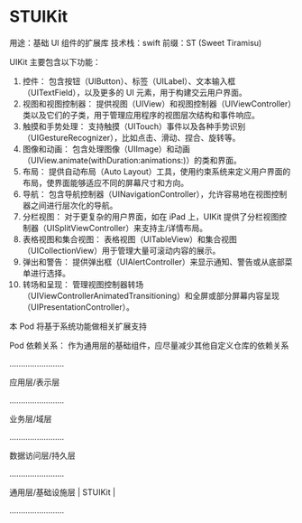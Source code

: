 # STUIKit
用途：基础 UI 组件的扩展库
技术栈：swift
前缀：ST (Sweet Tiramisu)

UIKit 主要包含以下功能：
1. 控件：
   包含按钮（UIButton）、标签（UILabel）、文本输入框（UITextField），以及更多的 UI 元素，用于构建交云用户界面。
2. 视图和视图控制器：
   提供视图（UIView）和视图控制器（UIViewController）类以及它们的子类，用于管理应用程序的视图层次结构和事件响应。
3. 触摸和手势处理：
   支持触摸（UITouch）事件以及各种手势识别（UIGestureRecognizer），比如点击、滑动、捏合、旋转等。
4. 图像和动画：
   包含处理图像（UIImage）和动画（UIView.animate(withDuration:animations:)）的类和界面。
5. 布局：
   提供自动布局（Auto Layout）工具，使用约束系统来定义用户界面的布局，使界面能够适应不同的屏幕尺寸和方向。
6. 导航：
   包含导航控制器（UINavigationController），允许容易地在视图控制器之间进行层次化的导航。
7. 分栏视图：
   对于更复杂的用户界面，如在 iPad 上，UIKit 提供了分栏视图控制器（UISplitViewController）来支持主/详情布局。
8. 表格视图和集合视图：
   表格视图（UITableView）和集合视图（UICollectionView）用于管理大量可滚动内容的展示。
9. 弹出和警告：
   提供弹出框（UIAlertController）来显示通知、警告或从底部菜单进行选择。
10. 转场和呈现：
   管理视图控制器转场（UIViewControllerAnimatedTransitioning）和全屏或部分屏幕内容呈现（UIPresentationController）。

本 Pod 将基于系统功能做相关扩展支持

Pod 依赖关系：
作为通用层的基础组件，应尽量减少其他自定义仓库的依赖关系

........................

应用层/表示层

........................

业务层/域层

........................

数据访问层/持久层

........................

通用层/基础设施层   | STUIKit |

........................
